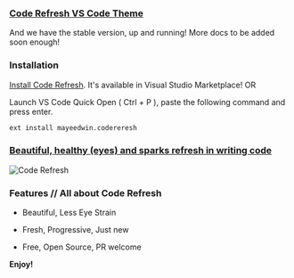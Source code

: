 ### [Code Refresh VS Code Theme](https://marketplace.visualstudio.com/items?itemName=mayeedwin.coderefresh)

And we have the stable version, up and running! More docs to be added soon enough!

### Installation

[Install Code Refresh](https://marketplace.visualstudio.com/items?itemName=mayeedwin.coderefresh). It's available in Visual Studio Marketplace! OR

Launch VS Code Quick Open ( Ctrl + P ), paste the following command and press enter.

```sh
ext install mayeedwin.codereresh
```
### [Beautiful, healthy (eyes) and sparks refresh in writing code](https://marketplace.visualstudio.com/items?itemName=mayeedwin.coderefresh)

![Code Refresh](https://raw.githubusercontent.com/mayeedwin/code-refresh/master/.coderefresh/coderefreshtheme.gif)

### Features // All about Code Refresh

- Beautiful, Less Eye Strain
    
- Fresh, Progressive, Just new
    
- Free, Open Source, PR welcome

**Enjoy!**

